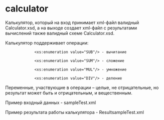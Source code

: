 # calculator
Калькулятор, который на вход принимает xml-файл валидный Calculator.xsd, а на выходе создает xml-файл с результатами вычислений также
валидный схеме Calculator.xsd.

Калькулятор поддерживает операции:

                 <xs:enumeration value="SUB"/> - вычитание

                 <xs:enumeration value="SUM"/> - сложение

                 <xs:enumeration value="MUL"/> - умножение

                 <xs:enumeration value="DIV"/> - деление

 Переменные, участвующие в операции – целые, не отрицательные, но результат может быть и отрицательным, и вещественным.

 Пример входный данных - sampleTest.xml

 Пример результата работы калькулятора - ResultsampleTest.xml
